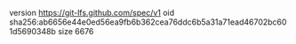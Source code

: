 version https://git-lfs.github.com/spec/v1
oid sha256:ab6656e44e0ed56ea9fb6b362cea76ddc6b5a31a71ead46702bc601d5690348b
size 6676
